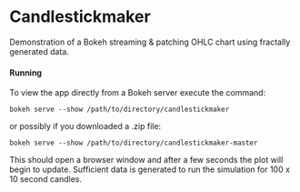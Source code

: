 # Candlestickmaker
Demonstration of a Bokeh streaming & patching OHLC chart using fractally generated data.

#### Running

To view the app directly from a Bokeh server execute the command:

    bokeh serve --show /path/to/directory/candlestickmaker
    
or possibly if you downloaded a .zip file:
    
    bokeh serve --show /path/to/directory/candlestickmaker-master
    
    
    
This should open a browser window and after a few seconds the plot will begin to update.  Sufficient data is generated to run the simulation for 100 x 10 second candles.
